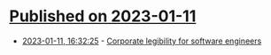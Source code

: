 # [Published on 2023-01-11](index.md)

* [2023-01-11, 16:32:25](https://news.ycombinator.com/item?id=34340328) - [Corporate legibility for software engineers](https://matt.blwt.io/post/corporate-legibility-for-engineers/)
